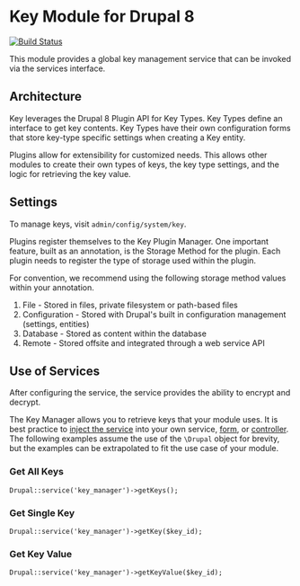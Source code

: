 # Key Module for Drupal 8

[![Build Status](https://travis-ci.org/d8-contrib-modules/key.svg?branch=master)](https://travis-ci.org/d8-contrib-modules/key)

This module provides a global key management service that can be invoked via the services interface.

## Architecture

Key leverages the Drupal 8 Plugin API for Key Types. Key Types define an interface to get key contents. Key Types have
their own configuration forms that store key-type specific settings when creating a Key entity.

Plugins allow for extensibility for customized needs. This allows other modules to create their own types of keys, the
key type settings, and the logic for retrieving the key value.

## Settings

To manage keys, visit `admin/config/system/key`.

Plugins register themselves to the Key Plugin Manager. One important feature, built as an annotation, is the Storage
Method for the plugin. Each plugin needs to register the type of storage used within the plugin. 

For convention, we recommend using the following storage method values within your annotation.

1. File - Stored in files, private filesystem or path-based files
1. Configuration - Stored with Drupal's built in configuration management (settings, entities)
1. Database - Stored as content within the database
1. Remote - Stored offsite and integrated through a web service API

## Use of Services

After configuring the service, the service provides the ability to encrypt and decrypt.

The Key Manager allows you to retrieve keys that your module uses. It is best practice to
[inject the service](https://www.drupal.org/node/2133171) into your own service, [form](https://www.drupal.org/node/2203931),
 or [controller](https://api.drupal.org/api/drupal/core!lib!Drupal!Core!DependencyInjection!ContainerInjectionInterface.php/interface/ContainerInjectionInterface/8). The following examples assume the use of the `\Drupal` object for brevity, but the examples can be extrapolated to fit
 the use case of your module.

### Get All Keys

`Drupal::service('key_manager')->getKeys();`

### Get Single Key

`Drupal::service('key_manager')->getKey($key_id);`

### Get Key Value

`Drupal::service('key_manager')->getKeyValue($key_id);`



